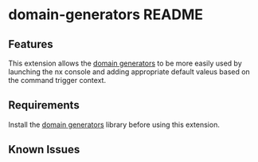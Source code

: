 # domain-generators README

## Features

This extension allows the [domain generators](https://github.com/srleecode/domain) to be more easily used by launching the nx console and adding appropriate default valeus based on the command trigger context.

## Requirements

Install the [domain generators](https://github.com/srleecode/domain) library before using this extension.

## Known Issues

